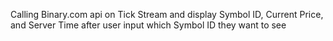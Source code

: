 Calling Binary.com api on Tick Stream and display Symbol ID, Current Price, and Server Time after user input which Symbol ID they want to see
